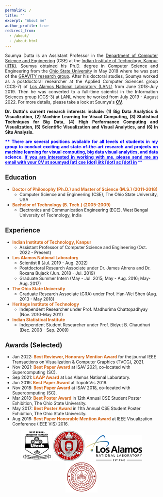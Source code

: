 ```yaml
---
permalink: /
title: ""
excerpt: "About me"
author_profile: true
redirect_from: 
  - /about/
  - /about.html
---
```



<div style="text-align: justify"> <p>
Soumya Dutta is an Assistant Professor in the <a href="https://www.cse.iitk.ac.in">Department of Computer Science and Engineering</a> (CSE) at the <a href="https://www.iitk.ac.in">Indian Institute of Technology, Kanpur (IITK)</a>. Soumya obtained his Ph.D. degree in Computer Science and Engineering from the <a href="https://www.osu.edu/">Ohio State University</a> in May 2018 where he was part of the <a href="https://sites.google.com/view/gravity-research-group/">GRAVITY research group</a>. After his doctoral studies, Soumya worked as a postdoctoral researcher at the Applied Computer Sciences group (CCS-7) of <a href="https://www.lanl.gov/">Los Alamos National Laboratory (LANL)</a> from June 2018-July 2019. Then he was converted to a full-time scientist in the Information Sciences group (CCS-3) at LANL where he worked from July 2019 - August 2022. For more details, please take a look at Soumya's <b><a href="/docs/Soumya_CV.pdf">CV</a></b>.
</p>


<p><strong>
Dr. Dutta's current research interests include: (1) Big Data Analytics & Visualization, (2) Machine Learning for Visual Computing, (3) Statistical Techniques for Big Data, (4) High Performance Computing and Visualization, (5) Scientific Visualization and Visual Analytics, and (6) In Situ Analysis.
</strong></p>

<p>
<span style="color:blue">
<b>** There are several positions available for all levels of students in my group to conduct exciting and state-of-the-art research and projects on machine learning for visual computing, big data visual analytics, and data science. <u> If you are interested in working with me, please send me an email with your CV at soumyad [at] cse [dot] iitk [dot] ac [dot] in</u> </b> **
</span>
</p>

</div>


## Education

* <b><span style="color:Chocolate">Doctor of Philosophy (Ph.D.) and Master of Science (M.S.) (2011-2018)</span></b>
	* Computer Science and Engineering (CSE), The Ohio State University, USA
* <b><span style="color:Chocolate">Bachelor of Technology (B. Tech.) (2005-2009)</span></b>
	* Electronics and Communication Engineering (ECE), West Bengal University of Technology, India

## Experience


* <b><span style="color:Chocolate">Indian Institute of Technology, Kanpur</span></b>
	* Assistant Professor of Computer Science and Engineering (Oct. 2022 - Present)
* <b><span style="color:Chocolate">Los Alamos National Laboratory</span></b>
	* Scientist II (Jul. 2019 - Aug. 2022)
	* Postdoctoral Research Associate under Dr. James Ahrens and Dr. Roxana Bujack (Jun. 2018 - Jul. 2019)
	* Graduate Summer Intern (May - Jul. 2015; May - Aug. 2016; May-Aug. 2017)
* <b><span style="color:Chocolate">The Ohio State University</span></b>
	* Graduate Research Associate (GRA)  under Prof. Han-Wei Shen (Aug. 2013 - May 2018)
* <b><span style="color:Chocolate">Heritage Institute of Technology</span></b>
	* Independent Researcher under Prof. Madhurima Chattopadhyay (Nov. 2010-May 2011)
* <b><span style="color:Chocolate">Indian Statistical Institute</span></b>
	* Independent Student Researcher under Prof. Bidyut B. Chaudhuri (Dec. 2008 - Sep. 2009)


## Awards (Selected)

* Jan 2022: <b><span style="color:Chocolate">Best Reviewer, Honorary Mention Award</span></b> for the journal IEEE Transactions on Visualization & Computer Graphics (TVCG), 2021.
* Nov 2021: <b><span style="color:Chocolate">Best Paper Award</span></b> at ISAV 2021, co-located with Supercomputing (SC).
* Sep 2021: <b><span style="color:Chocolate">LAAP Award</span></b> at Los Alamos National Laboratory.
* Jun 2019: <b><span style="color:Chocolate">Best Paper Award</span></b> at TopoInVis 2019.
* Nov 2018: <b><span style="color:Chocolate">Best Paper Award</span></b> at ISAV 2018, co-located with Supercomputing (SC).
* Mar 2018: <b><span style="color:Chocolate">Best Poster Award</span></b> in 12th Annual CSE Student Poster Exhibition, The Ohio State University.
* May 2017: <b><span style="color:Chocolate">Best Poster Award</span></b> in 11th Annual CSE Student Poster Exhibition, The Ohio State University.
* Aug 2016: <b><span style="color:Chocolate">Best Paper Honorable Mention Award</span></b> at IEEE Visualization Conference (IEEE VIS) 2016.



<div><center><img style="height:100px" src="/images/wbut.png"/>
<img style="height:100px" src="/images/OSU.png"/>
<img style="height:85px" src="/images/LANL_logo.png"/>
<img style="height:100px" src="/images/iitkredlogo.png"/>
</center></div>
